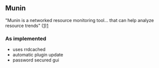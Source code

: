 ## Munin

"Munin is a networked resource monitoring tool... that can help analyze resource trends" ([1])[1]

### As implemented

* uses rrdcached
* automatic plugin update
* password secured gui









[1]: https://munin-monitoring.org/

